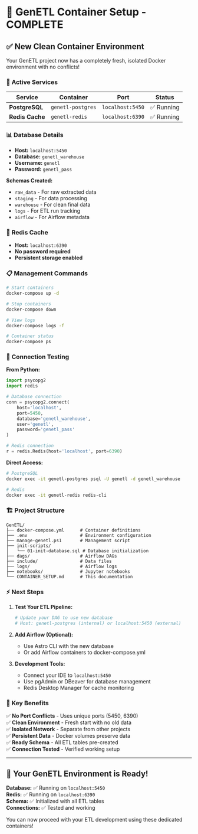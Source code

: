 # 🎉 GenETL Container Setup - COMPLETE

## ✅ New Clean Container Environment

Your GenETL project now has a completely fresh, isolated Docker environment with no conflicts!

### 🔧 **Active Services**

| Service | Container | Port | Status |
|---------|-----------|------|--------|
| **PostgreSQL** | `genetl-postgres` | `localhost:5450` | ✅ Running |
| **Redis Cache** | `genetl-redis` | `localhost:6390` | ✅ Running |

### 📊 **Database Details**
- **Host:** `localhost:5450`
- **Database:** `genetl_warehouse`
- **Username:** `genetl`  
- **Password:** `genetl_pass`

**Schemas Created:**
- `raw_data` - For raw extracted data
- `staging` - For data processing
- `warehouse` - For clean final data
- `logs` - For ETL run tracking
- `airflow` - For Airflow metadata

### 🚀 **Redis Cache**
- **Host:** `localhost:6390`
- **No password required**
- **Persistent storage enabled**

### 📋 **Management Commands**

```bash
# Start containers
docker-compose up -d

# Stop containers  
docker-compose down

# View logs
docker-compose logs -f

# Container status
docker-compose ps
```

### 🔗 **Connection Testing**

**From Python:**
```python
import psycopg2
import redis

# Database connection
conn = psycopg2.connect(
    host='localhost',
    port=5450, 
    database='genetl_warehouse',
    user='genetl',
    password='genetl_pass'
)

# Redis connection
r = redis.Redis(host='localhost', port=6390)
```

**Direct Access:**
```bash
# PostgreSQL
docker exec -it genetl-postgres psql -U genetl -d genetl_warehouse

# Redis
docker exec -it genetl-redis redis-cli
```

### 🏗️ **Project Structure**

```
GenETL/
├── docker-compose.yml      # Container definitions
├── .env                    # Environment configuration  
├── manage-genetl.ps1       # Management script
├── init-scripts/
│   └── 01-init-database.sql # Database initialization
├── dags/                   # Airflow DAGs
├── include/                # Data files
├── logs/                   # Airflow logs  
├── notebooks/              # Jupyter notebooks
└── CONTAINER_SETUP.md      # This documentation
```

### ⚡ **Next Steps**

1. **Test Your ETL Pipeline:**
   ```bash
   # Update your DAG to use new database
   # Host: genetl-postgres (internal) or localhost:5450 (external)
   ```

2. **Add Airflow (Optional):**
   - Use Astro CLI with the new database
   - Or add Airflow containers to docker-compose.yml

3. **Development Tools:**
   - Connect your IDE to `localhost:5450`
   - Use pgAdmin or DBeaver for database management
   - Redis Desktop Manager for cache monitoring

### 🎯 **Key Benefits**

✅ **No Port Conflicts** - Uses unique ports (5450, 6390)  
✅ **Clean Environment** - Fresh start with no old data  
✅ **Isolated Network** - Separate from other projects  
✅ **Persistent Data** - Docker volumes preserve data  
✅ **Ready Schema** - All ETL tables pre-created  
✅ **Connection Tested** - Verified working setup  

---

## 🚀 Your GenETL Environment is Ready!

**Database:** ✅ Running on `localhost:5450`  
**Redis:** ✅ Running on `localhost:6390`  
**Schema:** ✅ Initialized with all ETL tables  
**Connections:** ✅ Tested and working  

You can now proceed with your ETL development using these dedicated containers!
